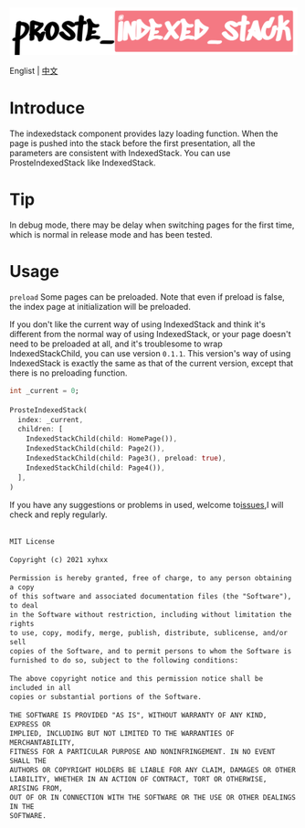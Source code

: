 <img src="https://raw.githubusercontent.com/xyhxx/program_preview/master/logo/indexed_stack.png" />

Englist | <a href="https://github.com/xyhxx/proste_indexed_stack/blob/master/doc/cn.md">中文</a>

# Introduce

The indexedstack component provides lazy loading function. When the page is pushed into the stack before the first presentation, all the parameters are consistent with IndexedStack. You can use ProsteIndexedStack like IndexedStack.

# Tip

In debug mode, there may be delay when switching pages for the first time, which is normal in release mode and has been tested.

# Usage

`preload` Some pages can be preloaded. Note that even if preload is false, the index page at initialization will be preloaded.

If you don't like the current way of using IndexedStack and think it's different from the normal way of using IndexedStack, or your page doesn't need to be preloaded at all, and it's troublesome to wrap IndexedStackChild, you can use version `0.1.1`. This version's way of using IndexedStack is exactly the same as that of the current version, except that there is no preloading function.

``` dart
int _current = 0;

ProsteIndexedStack(
  index: _current,
  children: [
    IndexedStackChild(child: HomePage()),
    IndexedStackChild(child: Page2()),
    IndexedStackChild(child: Page3(), preload: true),
    IndexedStackChild(child: Page4()),
  ],
)
```

If you have any suggestions or problems in used, welcome to<a href="https://github.com/xyhxx/proste_indexed_stack/issues">issues</a>,I will check and reply regularly.


```

MIT License

Copyright (c) 2021 xyhxx

Permission is hereby granted, free of charge, to any person obtaining a copy
of this software and associated documentation files (the "Software"), to deal
in the Software without restriction, including without limitation the rights
to use, copy, modify, merge, publish, distribute, sublicense, and/or sell
copies of the Software, and to permit persons to whom the Software is
furnished to do so, subject to the following conditions:

The above copyright notice and this permission notice shall be included in all
copies or substantial portions of the Software.

THE SOFTWARE IS PROVIDED "AS IS", WITHOUT WARRANTY OF ANY KIND, EXPRESS OR
IMPLIED, INCLUDING BUT NOT LIMITED TO THE WARRANTIES OF MERCHANTABILITY,
FITNESS FOR A PARTICULAR PURPOSE AND NONINFRINGEMENT. IN NO EVENT SHALL THE
AUTHORS OR COPYRIGHT HOLDERS BE LIABLE FOR ANY CLAIM, DAMAGES OR OTHER
LIABILITY, WHETHER IN AN ACTION OF CONTRACT, TORT OR OTHERWISE, ARISING FROM,
OUT OF OR IN CONNECTION WITH THE SOFTWARE OR THE USE OR OTHER DEALINGS IN THE
SOFTWARE.


```